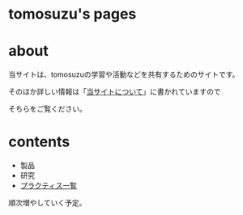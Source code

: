# tomosuzu's pages

# about

当サイトは、tomosuzuの学習や活動などを共有するためのサイトです。

そのほか詳しい情報は「[当サイトについて](/about)」に書かれていますので

そちらをご覧ください。

# contents

* 製品
* 研究
* [プラクティス一覧](/practices)

順次増やしていく予定。
